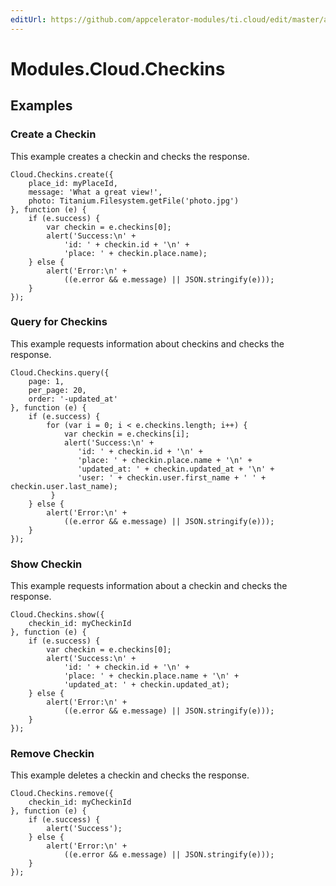 ```yaml
---
editUrl: https://github.com/appcelerator-modules/ti.cloud/edit/master/apidoc/Checkins/Checkins.yml
---
```

# Modules.Cloud.Checkins

<TypeHeader/>

## Examples

### Create a Checkin

This example creates a checkin and checks the response.

    Cloud.Checkins.create({
        place_id: myPlaceId,
        message: 'What a great view!',
        photo: Titanium.Filesystem.getFile('photo.jpg')
    }, function (e) {
        if (e.success) {
            var checkin = e.checkins[0];
            alert('Success:\n' +
                'id: ' + checkin.id + '\n' +
                'place: ' + checkin.place.name);
        } else {
            alert('Error:\n' +
                ((e.error && e.message) || JSON.stringify(e)));
        }
    });

### Query for Checkins

This example requests information about checkins and checks the response.

    Cloud.Checkins.query({
        page: 1,
        per_page: 20,
        order: '-updated_at'
    }, function (e) {
        if (e.success) {
            for (var i = 0; i < e.checkins.length; i++) {
                var checkin = e.checkins[i];
                alert('Success:\n' +
                   'id: ' + checkin.id + '\n' +
                   'place: ' + checkin.place.name + '\n' +
                   'updated_at: ' + checkin.updated_at + '\n' +
                   'user: ' + checkin.user.first_name + ' ' + checkin.user.last_name);
             }
        } else {
            alert('Error:\n' +
                ((e.error && e.message) || JSON.stringify(e)));
        }
    });

### Show Checkin

This example requests information about a checkin and checks the response.

    Cloud.Checkins.show({
        checkin_id: myCheckinId
    }, function (e) {
        if (e.success) {
            var checkin = e.checkins[0];
            alert('Success:\n' +
                'id: ' + checkin.id + '\n' +
                'place: ' + checkin.place.name + '\n' +
                'updated_at: ' + checkin.updated_at);
        } else {
            alert('Error:\n' +
                ((e.error && e.message) || JSON.stringify(e)));
        }
    });

### Remove Checkin

This example deletes a checkin and checks the response.

    Cloud.Checkins.remove({
        checkin_id: myCheckinId
    }, function (e) {
        if (e.success) {
            alert('Success');
        } else {
            alert('Error:\n' +
                ((e.error && e.message) || JSON.stringify(e)));
        }
    });

<ApiDocs/>
